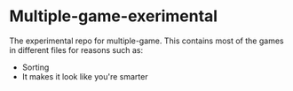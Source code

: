 # Multiple-game-exerimental
The experimental repo for multiple-game. This contains most of the games in different files for reasons such as:
- Sorting
- It makes it look like you're smarter
